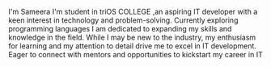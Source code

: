 
I'm Sameera I'm student in triOS COLLEGE 
        ,an aspiring IT developer with a keen interest in technology and problem-solving. Currently exploring programming languages
        I am dedicated to expanding my skills and knowledge in the field. While I may be new to the industry, my enthusiasm for learning and my attention to detail drive me to excel in IT development. 
        Eager to connect with mentors and opportunities to kickstart my career in IT
